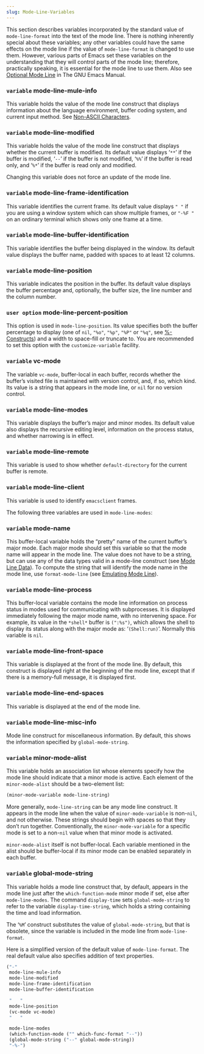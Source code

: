 ```yaml
---
slug: Mode-Line-Variables
---
```


This section describes variables incorporated by the standard value of `mode-line-format` into the text of the mode line. There is nothing inherently special about these variables; any other variables could have the same effects on the mode line if the value of `mode-line-format` is changed to use them. However, various parts of Emacs set these variables on the understanding that they will control parts of the mode line; therefore, practically speaking, it is essential for the mode line to use them. Also see [Optional Mode Line](https://www.gnu.org/software/emacs/manual/html_mono/emacs.html#Optional-Mode-Line) in The GNU Emacs Manual.

### <span className="tag variable">`variable`</span> **mode-line-mule-info**

This variable holds the value of the mode line construct that displays information about the language environment, buffer coding system, and current input method. See [Non-ASCII Characters](Non_002dASCII-Characters).

### <span className="tag variable">`variable`</span> **mode-line-modified**

This variable holds the value of the mode line construct that displays whether the current buffer is modified. Its default value displays ‘`**`’ if the buffer is modified, ‘`--`’ if the buffer is not modified, ‘`%%`’ if the buffer is read only, and ‘`%*`’ if the buffer is read only and modified.

Changing this variable does not force an update of the mode line.

### <span className="tag variable">`variable`</span> **mode-line-frame-identification**

This variable identifies the current frame. Its default value displays `" "` if you are using a window system which can show multiple frames, or `"-%F "` on an ordinary terminal which shows only one frame at a time.

### <span className="tag variable">`variable`</span> **mode-line-buffer-identification**

This variable identifies the buffer being displayed in the window. Its default value displays the buffer name, padded with spaces to at least 12 columns.

### <span className="tag variable">`variable`</span> **mode-line-position**

This variable indicates the position in the buffer. Its default value displays the buffer percentage and, optionally, the buffer size, the line number and the column number.

### <span className="tag useroption">`user option`</span> **mode-line-percent-position**

This option is used in `mode-line-position`. Its value specifies both the buffer percentage to display (one of `nil`, `"%o"`, `"%p"`, `"%P"` or `"%q"`, see [%-Constructs](g_t_0025_002dConstructs)) and a width to space-fill or truncate to. You are recommended to set this option with the `customize-variable` facility.

### <span className="tag variable">`variable`</span> **vc-mode**

The variable `vc-mode`, buffer-local in each buffer, records whether the buffer’s visited file is maintained with version control, and, if so, which kind. Its value is a string that appears in the mode line, or `nil` for no version control.

### <span className="tag variable">`variable`</span> **mode-line-modes**

This variable displays the buffer’s major and minor modes. Its default value also displays the recursive editing level, information on the process status, and whether narrowing is in effect.

### <span className="tag variable">`variable`</span> **mode-line-remote**

This variable is used to show whether `default-directory` for the current buffer is remote.

### <span className="tag variable">`variable`</span> **mode-line-client**

This variable is used to identify `emacsclient` frames.

The following three variables are used in `mode-line-modes`:

### <span className="tag variable">`variable`</span> **mode-name**

This buffer-local variable holds the “pretty" name of the current buffer’s major mode. Each major mode should set this variable so that the mode name will appear in the mode line. The value does not have to be a string, but can use any of the data types valid in a mode-line construct (see [Mode Line Data](Mode-Line-Data)). To compute the string that will identify the mode name in the mode line, use `format-mode-line` (see [Emulating Mode Line](Emulating-Mode-Line)).

### <span className="tag variable">`variable`</span> **mode-line-process**

This buffer-local variable contains the mode line information on process status in modes used for communicating with subprocesses. It is displayed immediately following the major mode name, with no intervening space. For example, its value in the `*shell*` buffer is `(":%s")`, which allows the shell to display its status along with the major mode as: ‘`(Shell:run)`’. Normally this variable is `nil`.

### <span className="tag variable">`variable`</span> **mode-line-front-space**

This variable is displayed at the front of the mode line. By default, this construct is displayed right at the beginning of the mode line, except that if there is a memory-full message, it is displayed first.

### <span className="tag variable">`variable`</span> **mode-line-end-spaces**

This variable is displayed at the end of the mode line.

### <span className="tag variable">`variable`</span> **mode-line-misc-info**

Mode line construct for miscellaneous information. By default, this shows the information specified by `global-mode-string`.

### <span className="tag variable">`variable`</span> **minor-mode-alist**

This variable holds an association list whose elements specify how the mode line should indicate that a minor mode is active. Each element of the `minor-mode-alist` should be a two-element list:

```lisp
(minor-mode-variable mode-line-string)
```

More generally, `mode-line-string` can be any mode line construct. It appears in the mode line when the value of `minor-mode-variable` is non-`nil`, and not otherwise. These strings should begin with spaces so that they don’t run together. Conventionally, the `minor-mode-variable` for a specific mode is set to a non-`nil` value when that minor mode is activated.

`minor-mode-alist` itself is not buffer-local. Each variable mentioned in the alist should be buffer-local if its minor mode can be enabled separately in each buffer.

### <span className="tag variable">`variable`</span> **global-mode-string**

This variable holds a mode line construct that, by default, appears in the mode line just after the `which-function-mode` minor mode if set, else after `mode-line-modes`. The command `display-time` sets `global-mode-string` to refer to the variable `display-time-string`, which holds a string containing the time and load information.

The ‘`%M`’ construct substitutes the value of `global-mode-string`, but that is obsolete, since the variable is included in the mode line from `mode-line-format`.

Here is a simplified version of the default value of `mode-line-format`. The real default value also specifies addition of text properties.

```lisp
("-"
 mode-line-mule-info
 mode-line-modified
 mode-line-frame-identification
 mode-line-buffer-identification
```

```lisp
 "   "
 mode-line-position
 (vc-mode vc-mode)
 "   "
```

```lisp
 mode-line-modes
 (which-function-mode ("" which-func-format "--"))
 (global-mode-string ("--" global-mode-string))
 "-%-")
```
